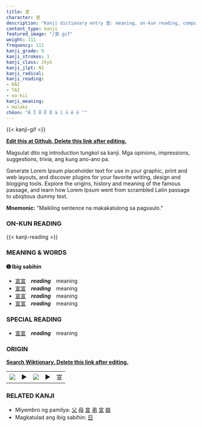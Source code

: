```yaml
---
title: 宣
character: 宣
description: "Kanji dictionary entry 宣: meaning, on-kun reading, compounds, origin, related kanji"
content_type: kanji
featured_image: "/宣.gif"
weight: 111
frequency: 111
kanji_grade: 9
kanji_strokes: 1
kanji_class: Jōyō
kanji_jlpt: N1
kanji_radical: 
kanji_reading: 
- DAI
- TAI
- oo-kii
kanji_meaning:
- malaki
chōon: "Ā Ī Ū Ē Ō ā ī ū ē ō ’"
---
```

[//]: # (Don't edit the line below. Kanji animated GIF code is automatically generated.)
{{< kanji-gif >}}

[//]: # (Edit below this line.)

**[Edit this at Github. Delete this link after editing.](https://github.com/tim0g/tim/tree/main/content/kanji/宣/index.md)**

Magsulat dito ng introduction tungkol sa kanji. Mga opinions, impressions, suggestions, trivia, ang kung ano-ano pa.

Generate Lorem Ipsum placeholder text for use in your graphic, print and web layouts, and discover plugins for your favorite writing, design and blogging tools. Explore the origins, history and meaning of the famous passage, and learn how Lorem Ipsum went from scrambled Latin passage to ubiqitous dummy text.
 
**Mnemonic:** "Maikling sentence na makakatulong sa pagsaulo."

### ON-KUN READING

[//]: # (Don't edit the line below. ON-KUN READING code is automatically generated.)
{{< kanji-reading >}}

### MEANING & WORDS

#### ➊ **Ibig sabihin**
  - [宣](../宣)[宣](../宣)　***reading***　meaning
  - [宣](../宣)[宣](../宣)　***reading***　meaning
  - [宣](../宣)[宣](../宣)　***reading***　meaning
  - [宣](../宣)[宣](../宣)　***reading***　meaning

### SPECIAL READING
  - [宣](../宣)[宣](../宣)　***reading***　meaning

### ORIGIN

**[Search Wiktionary. Delete this link after editing.](https://wiktionary.org/wiki/宣)**
<table class="kanji-table"><tr><td>
<img src="60px-宣-bronze.svg.png">
</td><td>▶</td><td>
<img src="60px-宣-oracle.svg.png">
</td><td>▶</td>
<td class="kanji-origin">宣</td>
</tr></table>

### RELATED KANJI
- Miyembro ng pamilya: [父](../父) [母](../母) [宣](../宣) [弟](../弟) [宣](../宣) [娘](../娘)
- Magkatulad ang ibig sabihin: [日](../日)
